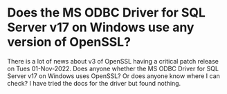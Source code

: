
# Does the MS ODBC Driver for SQL Server v17 on Windows use any version of OpenSSL?

There is a lot of news about v3 of OpenSSL having a critical patch release on Tues 01-Nov-2022. Does anyone whether the MS ODBC Driver for SQL Server v17 on Windows uses OpenSSL? Or does anyone know where I can check? I have tried the docs for the driver but found nothing.

        